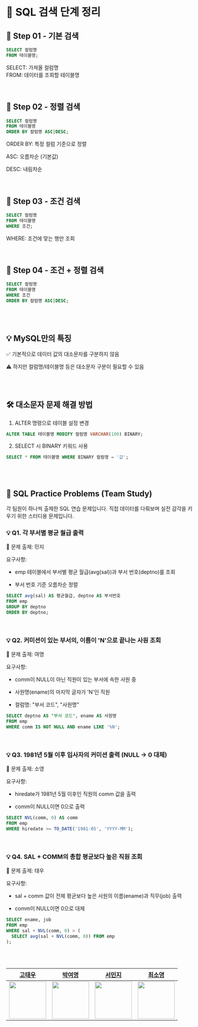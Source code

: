 # 📘 SQL 검색 단계 정리
## 🔹 Step 01 - 기본 검색
``` sql
SELECT 컬럼명
FROM 테이블명;
```
SELECT: 가져올 컬럼명  
FROM: 데이터를 조회할 테이블명  

<br>  

## 🔹 Step 02 - 정렬 검색
``` sql
SELECT 컬럼명
FROM 테이블명
ORDER BY 컬럼명 ASC|DESC;
```
ORDER BY: 특정 컬럼 기준으로 정렬

ASC: 오름차순 (기본값)

DESC: 내림차순  

<br>  

## 🔹 Step 03 - 조건 검색
``` sql
SELECT 컬럼명
FROM 테이블명
WHERE 조건;
```
WHERE: 조건에 맞는 행만 조회  

<br>  

## 🔹 Step 04 - 조건 + 정렬 검색
``` sql
SELECT 컬럼명
FROM 테이블명
WHERE 조건
ORDER BY 컬럼명 ASC|DESC;
```

<br><br>

## 💡 MySQL만의 특징
✅ 기본적으로 데이터 값의 대소문자를 구분하지 않음

⚠️ 하지만 컬럼명/테이블명 등은 대소문자 구분이 필요할 수 있음  

<br><br>

## 🛠️ 대소문자 문제 해결 방법
1. ALTER 명령으로 테이블 설정 변경
``` sql
ALTER TABLE 테이블명 MODIFY 컬럼명 VARCHAR(100) BINARY;
```


2. SELECT 시 BINARY 키워드 사용
``` sql
SELECT * FROM 테이블명 WHERE BINARY 컬럼명 = '값';
```

<br><br>

## 🧠 SQL Practice Problems (Team Study)
각 팀원이 하나씩 출제한 SQL 연습 문제입니다.
직접 데이터를 다뤄보며 실전 감각을 키우기 위한 스터디용 문제입니다.
<br>

### 💡 Q1. 각 부서별 평균 월급 출력
📝 문제 출제: 민지

요구사항:

- emp 테이블에서 부서별 평균 월급(avg(sal))과 부서 번호(deptno)를 조회

- 부서 번호 기준 오름차순 정렬

```sql
SELECT avg(sal) AS 평균월급, deptno AS 부서번호
FROM emp
GROUP BY deptno
ORDER BY deptno;
```  
<br>

### 💡 Q2. 커미션이 있는 부서의, 이름이 'N'으로 끝나는 사원 조회
📝 문제 출제: 여명

요구사항:

- comm이 NULL이 아닌 직원이 있는 부서에 속한 사원 중

- 사원명(ename)의 마지막 글자가 'N'인 직원

- 컬럼명: "부서 코드", "사원명"

```sql
SELECT deptno AS "부서 코드", ename AS 사원명
FROM emp
WHERE comm IS NOT NULL AND ename LIKE '%N';
```  
<br>

### 💡 Q3. 1981년 5월 이후 입사자의 커미션 출력 (NULL → 0 대체)
📝 문제 출제: 소영

요구사항:

- hiredate가 1981년 5월 이후인 직원의 comm 값을 출력

- comm이 NULL이면 0으로 출력

```sql
SELECT NVL(comm, 0) AS comm
FROM emp
WHERE hiredate >= TO_DATE('1981-05', 'YYYY-MM');
```  
<br>

### 💡 Q4. SAL + COMM의 총합 평균보다 높은 직원 조회
📝 문제 출제: 태우

요구사항:

- sal + comm 값이 전체 평균보다 높은 사원의 이름(ename)과 직무(job) 출력

- comm이 NULL이면 0으로 대체

```sql
SELECT ename, job
FROM emp
WHERE sal + NVL(comm, 0) > (
  SELECT avg(sal + NVL(comm, 0)) FROM emp
);
```

<br><br>

| [고태우](https://github.com/kohtaewoo) | [박여명](https://github.com/yeomyeoung) | [서민지](https://github.com/menzzi) | [최소영](https://github.com/ottffss1005) |
| :------------------------------------: | :--------------------------------------: | :----------------------------------: | :----------------------------------------: |
| <img src="https://avatars.githubusercontent.com/kohtaewoo" width="100" /> | <img src="https://avatars.githubusercontent.com/yeomyeoung" width="100" /> | <img src="https://avatars.githubusercontent.com/menzzi" width="100" /> | <img src="https://avatars.githubusercontent.com/ottffss1005" width="100" /> |

